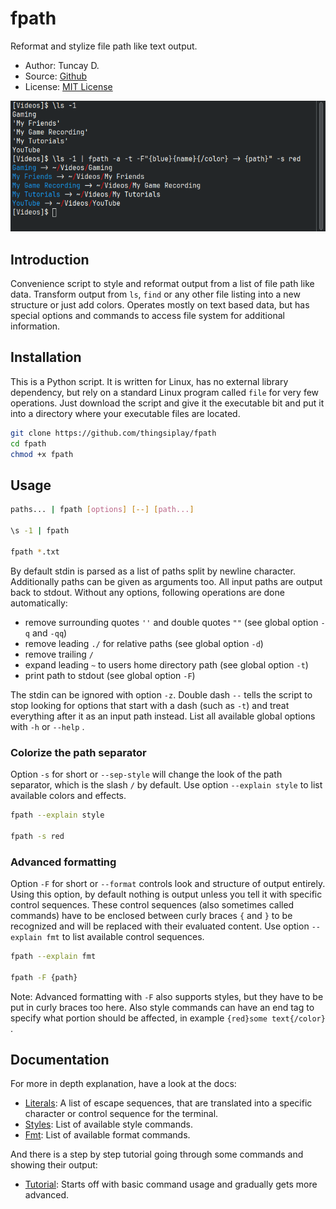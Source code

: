 # fpath

Reformat and stylize file path like text output.

- Author: Tuncay D.
- Source: [Github](https://github.com/thingsiplay/fpath)
- License: [MIT License](LICENSE)

![screenshot: mix blue and red style](img/blue_and_red.png)

## Introduction

Convenience script to style and reformat output from a list of file path like
data. Transform output from `ls`, `find` or any other file listing into a new
structure or just add colors. Operates mostly on text based data, but has
special options and commands to access file system for additional information.

## Installation

This is a Python script. It is written for Linux, has no external library
dependency, but rely on a standard Linux program called `file` for very few
operations. Just download the script and give it the executable bit and put
it into a directory where your executable files are located.

```bash
git clone https://github.com/thingsiplay/fpath
cd fpath
chmod +x fpath
```

## Usage

```bash
paths... | fpath [options] [--] [path...]

\s -1 | fpath

fpath *.txt
```

By default stdin is parsed as a list of paths split by newline character.
Additionally paths can be given as arguments too. All input paths are output
back to stdout. Without any options, following operations are done
automatically:

- remove surrounding quotes `''` and double quotes `""` (see global option `-q`
  and `-qq`)
- remove leading `./` for relative paths (see global option `-d`)
- remove trailing `/`
- expand leading `~` to users home directory path (see global option `-t`)
- print path to stdout (see global option `-F`)

The stdin can be ignored with option `-z`. Double dash `--` tells the script to
stop looking for options that start with a dash (such as `-t`) and treat
everything after it as an input path instead. List all available global options
with `-h` or `--help` .

### Colorize the path separator

Option `-s` for short or `--sep-style` will change the look of the path
separator, which is the slash `/` by default. Use option `--explain style`
to list available colors and effects.

```bash
fpath --explain style

fpath -s red
```

### Advanced formatting

Option `-F` for short or `--format` controls look and structure of output
entirely. Using this option, by default nothing is output unless you tell it
with specific control sequences. These control sequences (also sometimes called
commands) have to be enclosed between curly braces `{` and `}` to be recognized
and will be replaced with their evaluated content. Use option `--explain fmt`
to list available control sequences.

```bash
fpath --explain fmt

fpath -F {path}
```

Note: Advanced formatting with `-F` also supports styles, but they have to be
put in curly braces too here. Also style commands can have an end tag to
specify what portion should be affected, in example `{red}some text{/color}` .

## Documentation

For more in depth explanation, have a look at the docs:

- [Literals](doc/literals.md): A list of escape sequences, that are
  translated into a specific character or control sequence for the terminal.
- [Styles](doc/styles.md): List of available style commands.
- [Fmt](doc/fmt.md): List of available format commands.

And there is a step by step tutorial going through some commands and showing
their output:

- [Tutorial](doc/tutorial.md): Starts off with basic command usage and
  gradually gets more advanced.
